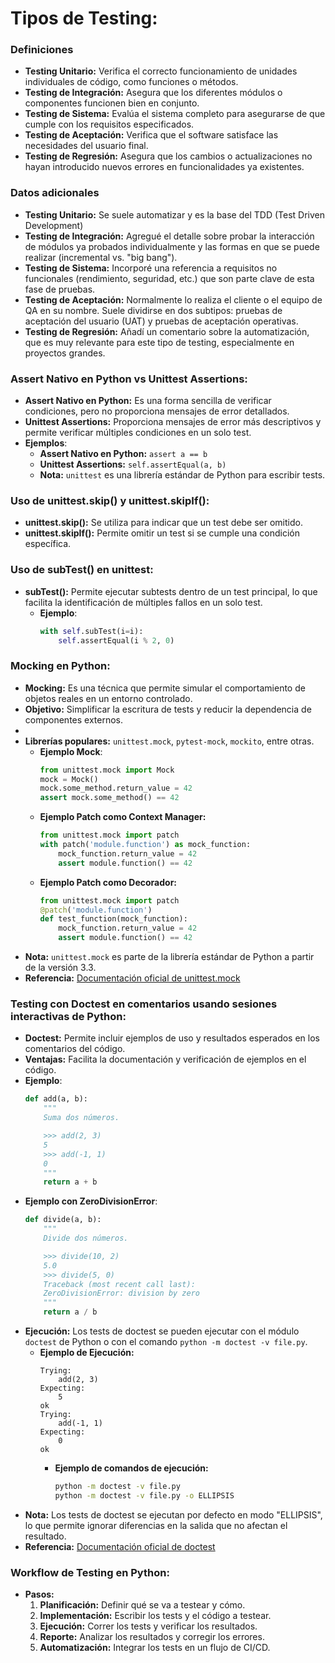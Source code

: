 # Tipos de Testing:

### Definiciones

- **Testing Unitario:** Verifica el correcto funcionamiento de unidades individuales de código, como funciones o métodos.
- **Testing de Integración:** Asegura que los diferentes módulos o componentes funcionen bien en conjunto.
- **Testing de Sistema:** Evalúa el sistema completo para asegurarse de que cumple con los requisitos especificados.
- **Testing de Aceptación:** Verifica que el software satisface las necesidades del usuario final.
- **Testing de Regresión:** Asegura que los cambios o actualizaciones no hayan introducido nuevos errores en funcionalidades ya existentes.

### Datos adicionales

- **Testing Unitario:** Se suele automatizar y es la base del TDD (Test Driven Development)
- **Testing de Integración:** Agregué el detalle sobre probar la interacción de módulos ya probados individualmente y las formas en que se puede realizar (incremental vs. "big bang").
- **Testing de Sistema:** Incorporé una referencia a requisitos no funcionales (rendimiento, seguridad, etc.) que son parte clave de esta fase de pruebas.
- **Testing de Aceptación:** Normalmente lo realiza el cliente o el equipo de QA en su nombre. Suele dividirse en dos subtipos: pruebas de aceptación del usuario (UAT) y pruebas de aceptación operativas.
- **Testing de Regresión:** Añadí un comentario sobre la automatización, que es muy relevante para este tipo de testing, especialmente en proyectos grandes.

### Assert Nativo en Python vs Unittest Assertions:

- **Assert Nativo en Python:** Es una forma sencilla de verificar condiciones, pero no proporciona mensajes de error detallados.
- **Unittest Assertions:** Proporciona mensajes de error más descriptivos y permite verificar múltiples condiciones en un solo test.
- **Ejemplos**:
  - **Assert Nativo en Python:** `assert a == b`
  - **Unittest Assertions:** `self.assertEqual(a, b)`
  - **Nota:** `unittest` es una librería estándar de Python para escribir tests.

### Uso de unittest.skip() y unittest.skipIf():

- **unittest.skip():** Se utiliza para indicar que un test debe ser omitido.
- **unittest.skipIf():** Permite omitir un test si se cumple una condición específica.

### Uso de subTest() en unittest:

- **subTest():** Permite ejecutar subtests dentro de un test principal, lo que facilita la identificación de múltiples fallos en un solo test.
  - **Ejemplo**:
    ```python
    with self.subTest(i=i):
        self.assertEqual(i % 2, 0)
    ```
    
### Mocking en Python:

- **Mocking:** Es una técnica que permite simular el comportamiento de objetos reales en un entorno controlado.
- **Objetivo:** Simplificar la escritura de tests y reducir la dependencia de componentes externos.
- 
- **Librerías populares:** `unittest.mock`, `pytest-mock`, `mockito`, entre otras.
  - **Ejemplo Mock**:
    ```python
    from unittest.mock import Mock
    mock = Mock()
    mock.some_method.return_value = 42
    assert mock.some_method() == 42
    ``` 
  - **Ejemplo Patch como Context Manager:**
    ```python
    from unittest.mock import patch
    with patch('module.function') as mock_function:
        mock_function.return_value = 42
        assert module.function() == 42
    ```
  - **Ejemplo Patch como Decorador:**
    ```python
    from unittest.mock import patch
    @patch('module.function')
    def test_function(mock_function):
        mock_function.return_value = 42
        assert module.function() == 42
    ```
- **Nota:** `unittest.mock` es parte de la librería estándar de Python a partir de la versión 3.3.
- **Referencia:** [Documentación oficial de unittest.mock](https://docs.python.org/3/library/unittest.mock.html)

### Testing con Doctest en comentarios usando sesiones interactivas de Python:

- **Doctest:** Permite incluir ejemplos de uso y resultados esperados en los comentarios del código.
- **Ventajas:** Facilita la documentación y verificación de ejemplos en el código.
- **Ejemplo**:
  ```python
  def add(a, b):
      """
      Suma dos números.

      >>> add(2, 3)
      5
      >>> add(-1, 1)
      0
      """
      return a + b
  ```
- **Ejemplo con ZeroDivisionError**:
  ```python
  def divide(a, b):
      """
      Divide dos números.

      >>> divide(10, 2)
      5.0
      >>> divide(5, 0)
      Traceback (most recent call last):
      ZeroDivisionError: division by zero
      """
      return a / b
  ```
- **Ejecución:** Los tests de doctest se pueden ejecutar con el módulo `doctest` de Python o con el comando `python -m doctest -v file.py`.
  - **Ejemplo de Ejecución:**
    ```
    Trying:
        add(2, 3)
    Expecting:
        5
    ok
    Trying:
        add(-1, 1)
    Expecting:
        0
    ok
    ```
    - **Ejemplo de comandos de ejecución:**
      ```bash
      python -m doctest -v file.py
      python -m doctest -v file.py -o ELLIPSIS
      ```
- **Nota:** Los tests de doctest se ejecutan por defecto en modo "ELLIPSIS", lo que permite ignorar diferencias en la salida que no afectan el resultado.
- **Referencia:** [Documentación oficial de doctest](https://docs.python.org/3/library/doctest.html)

### Workflow de Testing en Python:

- **Pasos:**
  1. **Planificación:** Definir qué se va a testear y cómo.
  2. **Implementación:** Escribir los tests y el código a testear.
  3. **Ejecución:** Correr los tests y verificar los resultados.
  4. **Reporte:** Analizar los resultados y corregir los errores.
  5. **Automatización:** Integrar los tests en un flujo de CI/CD.
